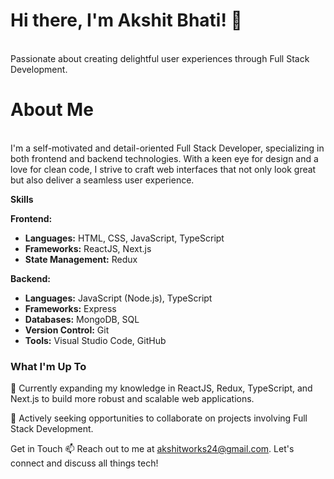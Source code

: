 <h1>Hi there, I'm Akshit Bhati! 👋</h1>
<br />
Passionate about creating delightful user experiences through Full Stack Development.

<h1>About Me</h1> <br />
I'm a self-motivated and detail-oriented Full Stack Developer, specializing in both frontend and backend technologies. With a keen eye for design and a love for clean code, I strive to craft web interfaces that not only look great but also deliver a seamless user experience.

**Skills**

**Frontend:**
- **Languages:** HTML, CSS, JavaScript, TypeScript
- **Frameworks:** ReactJS, Next.js
- **State Management:** Redux

**Backend:**
- **Languages:** JavaScript (Node.js), TypeScript
- **Frameworks:** Express
- **Databases:** MongoDB, SQL
- **Version Control:** Git
- **Tools:** Visual Studio Code, GitHub

<h3>What I'm Up To</h3>
🌱 Currently expanding my knowledge in ReactJS, Redux, TypeScript, and Next.js to build more robust and scalable web applications.

🚀 Actively seeking opportunities to collaborate on projects involving Full Stack Development.

Get in Touch
📫 Reach out to me at akshitworks24@gmail.com. Let's connect and discuss all things tech!
